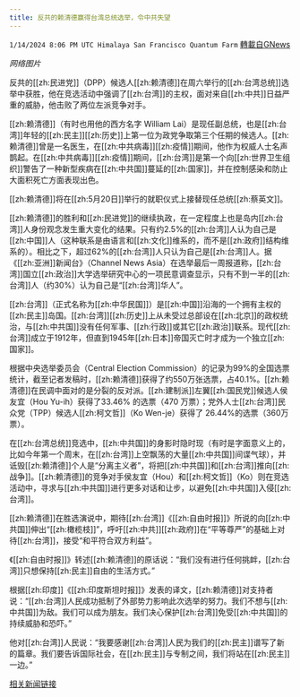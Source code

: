 ```yaml
---
title: 反共的赖清德赢得台湾总统选举，令中共失望
---
```

`1/14/2024 8:06 PM UTC Himalaya San Francisco Quantum Farm` [轉載自GNews](https://gnews.org/articles/2218752)

*网络图片*

反共的[[zh:民进党]]（DPP）候选人[[zh:赖清德]]在周六举行的[[zh:台湾总统]]选举中获胜，他在竞选活动中强调了[[zh:台湾]]的主权，面对来自[[zh:中共]]日益严重的威胁，他击败了两位左派竞争对手。

[[zh:赖清德]]（有时也用他的西方名字 William Lai）是现任副总统，也是[[zh:台湾]]年轻的[[zh:民主]][[zh:历史]]上第一位为政党争取第三个任期的候选人。[[zh:赖清德]]曾是一名医生，在[[zh:中共病毒]][[zh:疫情]]期间，他作为权威人士名声鹊起。在[[zh:中共病毒]][[zh:疫情]]期间，[[zh:台湾]]是第一个向[[zh:世界卫生组织]]警告了一种新型疾病在[[zh:中共国]]蔓延的[[zh:国家]]，并在控制感染和防止大面积死亡方面表现出色。

[[zh:赖清德]]将在[[zh:5月20日]]举行的就职仪式上接替现任总统[[zh:蔡英文]]。

[[zh:赖清德]]的胜利和[[zh:民进党]]的继续执政，在一定程度上也是岛内[[zh:台湾]]人身份观念发生重大变化的结果。只有约2.5%的[[zh:台湾]]人认为自己是[[zh:中国]]人（这种联系是由语言和[[zh:文化]]维系的，而不是[[zh:政府]]结构维系的）。相比之下，超过62%的[[zh:台湾]]人只认为自己是[[zh:台湾]]人。据《[[zh:亚洲]]新闻台》（Channel News Asia）在选举最后一周报道称，[[zh:台湾]]国立[[zh:政治]]大学选举研究中心的一项民意调查显示，只有不到一半的[[zh:台湾]]人（约30%）认为自己是“[[zh:台湾]]华人”。

[[zh:台湾]]（正式名称为[[zh:中华民国]]）是[[zh:中国]]沿海的一个拥有主权的[[zh:民主]]岛国。[[zh:台湾]][[zh:历史]]上从未受过总部设在[[zh:北京]]的政权统治，与[[zh:中共国]]没有任何军事、[[zh:行政]]或其它[[zh:政治]]联系。现代[[zh:台湾]]成立于1912年，但直到1945年[[zh:日本]]帝国灭亡时才成为一个独立[[zh:国家]]。

根据中央选举委员会（Central Election Commission）的记录为99%的全国选票统计，截至记者发稿时，[[zh:赖清德]]获得了约550万张选票，占40.1%。[[zh:赖清德]]在民调中面对的是分裂的反对派。[[zh:建制派]]左翼[[zh:国民党]]候选人侯友宜（Hou Yu-ih）获得了33.46% 的选票（470 万票）；党外人士[[zh:台湾]]民众党（TPP）候选人[[zh:柯文哲]]（Ko Wen-je）获得了 26.44%的选票（360万票）。

在[[zh:台湾总统]]竞选中，[[zh:中共国]]的身影时隐时现（有时是字面意义上的，比如今年第一个周末，在[[zh:台湾]]上空飘荡的大量[[zh:中共国]]间谍气球），并诋毁[[zh:赖清德]]个人是“分离主义者”，将把[[zh:中共国]]和[[zh:台湾]]推向[[zh:战争]]。[[zh:赖清德]]的竞争对手侯友宜（Hou）和[[zh:柯文哲]]（Ko）则在竞选活动中，寻求与[[zh:中共国]]进行更多对话和让步，以避免[[zh:中共国]]入侵[[zh:台湾]]。

[[zh:赖清德]]在胜选演说中，期待[[zh:台湾]]《[[zh:自由时报]]》所说的向[[zh:中共国]]伸出“[[zh:橄榄枝]]”，呼吁[[zh:中共]][[zh:政府]]在“平等尊严”的基础上对待[[zh:台湾]]，接受“和平符合双方利益”。

《[[zh:自由时报]]》转述[[zh:赖清德]]的原话说：“我们没有进行任何挑衅，[[zh:台湾]]只想保持[[zh:民主]]自由的生活方式。”

根据[[zh:印度]]《[[zh:印度斯坦时报]]》发表的译文，[[zh:赖清德]]对支持者说：“[[zh:台湾]]人民成功抵制了外部势力影响此次选举的努力。我们不想与[[zh:中共国]]为敌。我们可以成为朋友。我们决心保护[[zh:台湾]]免受[[zh:中共国]]的持续威胁和恐吓。”

他对[[zh:台湾]]人民说：“我要感谢[[zh:台湾]]人民为我们的[[zh:民主]]谱写了新的篇章。我们要告诉国际社会，在[[zh:民主]]与专制之间，我们将站在[[zh:民主]]一边。”

[相关新闻链接](https://www.breitbart.com/asia/2024/01/13/anti-communist-lai-ching-te-wins-taiwan-presidential-election-disappointing-china/)
